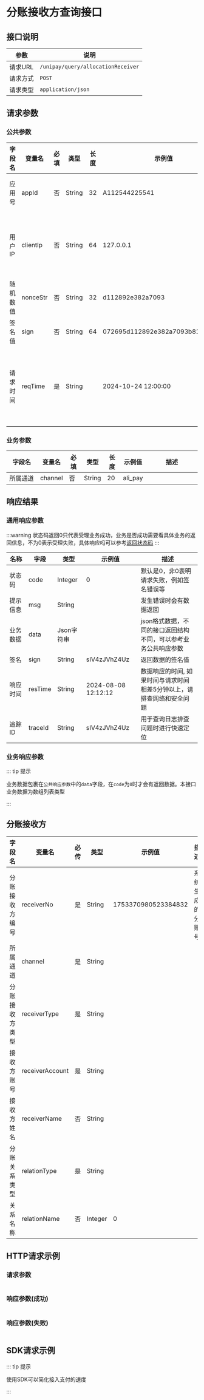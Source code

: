 # 分账接收方查询接口

## 接口说明

| 参数    | 说明                                 |
|-------|------------------------------------|
| 请求URL | `/unipay/query/allocationReceiver` |
| 请求方式  | `POST`                             |
| 请求类型  | `application/json`                 |

## 请求参数

### 公共参数
| 字段名<img width=70/> | 变量名      | 必填 | 类型     | 长度 | 示例值                              | 描述<img width=200/>                          |
|--------------------|----------|----|--------|----|----------------------------------|---------------------------------------------|
| 应用号                | appId    | 否  | String | 32 | A112544225541                    | 此次操作所要使用的支付应用号                              |
| 用户IP               | clientIp | 否  | String | 64 | 127.0.0.1                        | 支持V4和V6，部分支付方式要求必填，如调用微信支付方式时               |
| 随机数值               | nonceStr | 否  | String | 32 | d112892e382a7093                 |                                             |
| 签名值                | sign     | 否  | String | 64 | 072695d112892e382a7093b81e6a52af |                                             |
| 请求时间               | reqTime  | 是  | String |    | 2024-10-24 12:00:00              | 请求时间和当前时间误差不要超过五分钟，时间格式 yyyy-MM-dd HH:mm:ss |

### 业务参数

| 字段名<img width=70/> | 变量名     | 必填 | 类型     | 长度 | 示例值     | 描述<img width=200/> |
|--------------------|---------|----|--------|----|---------|--------------------|
| 所属通道               | channel | 否  | String | 20 | ali_pay |                    |

## 响应结果

### 通用响应参数
:::warning
状态码返回0只代表受理业务成功，业务是否成功需要看具体业务的返回信息，不为0表示受理失败，具体响应吗可以参考[返回状态码](../overview/返回状态码.md)
:::

| 名称<img width=70/> | 字段      | 类型      | 示例值                 | 描述                                   |
|-------------------|---------|---------|---------------------|--------------------------------------|
| 状态码               | code    | Integer | 0                   | 默认是0，非0表明请求失败，例如签名错误等                |
| 提示信息              | msg     | String  |                     | 发生错误时会有数据返回                          |
| 业务数据              | data    | Json字符串 |                     | json格式数据，不同的接口返回结构不同，可以参考业务公共响应参数    |
| 签名                | sign    | String  | sIV4zJVhZ4Uz        | 返回数据的签名值                             |
| 响应时间              | resTime | String  | 2024-08-08 12:12:12 | 数据响应的时间, 如果时间与请求时间相差5分钟以上，请排查网络和安全问题 |
| 追踪ID              | traceId | String  | sIV4zJVhZ4Uz        | 用于查询日志排查问题时进行快速定位                    |

### 业务响应参数

::: tip 提示

业务数据包裹在`公共响应参数`中的`data`字段，在`code`为`0`时才会有返回数据。本接口业务数据为数组列表类型

:::

## 分账接收方

| 字段名<img width=70/> | 变量名             | 必传 | 类型      | 示例值                 | 描述       |
|--------------------|-----------------|----|---------|---------------------|----------|
| 分账接收方编号            | receiverNo      | 是  | String  | 1753370980523384832 | 系统生成的分账号 |
| 所属通道               | channel         | 是  | String  |                     |          |
| 分账接收方类型            | receiverType    | 是  | String  |                     |          |
| 接收方账号              | receiverAccount | 是  | String  |                     |          |
| 接收方姓名              | receiverName    | 否  | String  |                     |          |
| 分账关系类型             | relationType    | 是  | String  |                     |          |
| 关系名称               | relationName    | 否  | Integer | 0                   |          |



## HTTP请求示例
### 请求参数
```json
```

### 响应参数(成功)

```json
```

### 响应参数(失败)

```json
```

## SDK请求示例

::: tip 提示

使用SDK可以简化接入支付的速度

:::

```java
```
